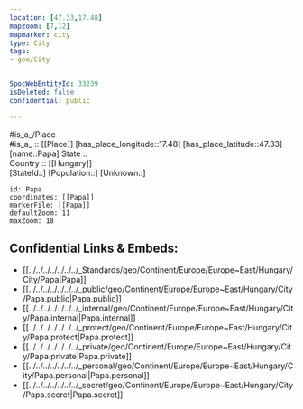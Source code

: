 ```yaml
---
location: [47.33,17.48] 
mapzoom: [7,12] 
mapmarker: city 
type: City
tags:
- geo/City


SpocWebEntityId: 33239
isDeleted: false
confidential: public

---
```

#is_a_/Place  
#is_a_ :: [[Place]] 
[has_place_longitude::17.48] 
[has_place_latitude::47.33] 
[name::Papa] 
State ::  
Country :: [[Hungary]]  
[StateId::] 
[Population::] 
[Unknown::] 


```leaflet
id: Papa
coordinates: [[Papa]] 
markerFile: [[Papa]] 
defaultZoom: 11 
maxZoom: 18
```


## Confidential Links & Embeds: 
- [[../../../../../../../_Standards/geo/Continent/Europe/Europe~East/Hungary/City/Papa|Papa]] 
- [[../../../../../../../_public/geo/Continent/Europe/Europe~East/Hungary/City/Papa.public|Papa.public]] 
- [[../../../../../../../_internal/geo/Continent/Europe/Europe~East/Hungary/City/Papa.internal|Papa.internal]] 
- [[../../../../../../../_protect/geo/Continent/Europe/Europe~East/Hungary/City/Papa.protect|Papa.protect]] 
- [[../../../../../../../_private/geo/Continent/Europe/Europe~East/Hungary/City/Papa.private|Papa.private]] 
- [[../../../../../../../_personal/geo/Continent/Europe/Europe~East/Hungary/City/Papa.personal|Papa.personal]] 
- [[../../../../../../../_secret/geo/Continent/Europe/Europe~East/Hungary/City/Papa.secret|Papa.secret]] 
